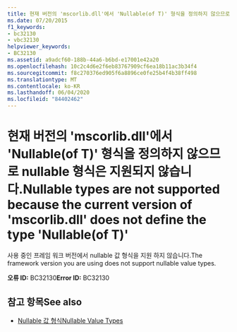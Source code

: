 ```yaml
---
title: 현재 버전의 'mscorlib.dll'에서 'Nullable(of T)' 형식을 정의하지 않으므로 nullable 형식은 지원되지 않습니다.
ms.date: 07/20/2015
f1_keywords:
- bc32130
- vbc32130
helpviewer_keywords:
- BC32130
ms.assetid: a9adcf60-188b-44a6-b6bd-e17001e42a20
ms.openlocfilehash: 10c2c4d6e2f6eb83767909cf6ea18b11ac3b34f4
ms.sourcegitcommit: f8c270376ed905f6a8896ce0fe25b4f4b38ff498
ms.translationtype: MT
ms.contentlocale: ko-KR
ms.lasthandoff: 06/04/2020
ms.locfileid: "84402462"
---
```

# <a name="nullable-types-are-not-supported-because-the-current-version-of-mscorlibdll-does-not-define-the-type-nullableof-t"></a><span data-ttu-id="788f1-102">현재 버전의 'mscorlib.dll'에서 'Nullable(of T)' 형식을 정의하지 않으므로 nullable 형식은 지원되지 않습니다.</span><span class="sxs-lookup"><span data-stu-id="788f1-102">Nullable types are not supported because the current version of 'mscorlib.dll' does not define the type 'Nullable(of T)'</span></span>
<span data-ttu-id="788f1-103">사용 중인 프레임 워크 버전에서 nullable 값 형식을 지원 하지 않습니다.</span><span class="sxs-lookup"><span data-stu-id="788f1-103">The framework version you are using does not support nullable value types.</span></span>  
  
 <span data-ttu-id="788f1-104">**오류 ID:** BC32130</span><span class="sxs-lookup"><span data-stu-id="788f1-104">**Error ID:** BC32130</span></span>  
  
## <a name="see-also"></a><span data-ttu-id="788f1-105">참고 항목</span><span class="sxs-lookup"><span data-stu-id="788f1-105">See also</span></span>

- [<span data-ttu-id="788f1-106">Nullable 값 형식</span><span class="sxs-lookup"><span data-stu-id="788f1-106">Nullable Value Types</span></span>](../programming-guide/language-features/data-types/nullable-value-types.md)
